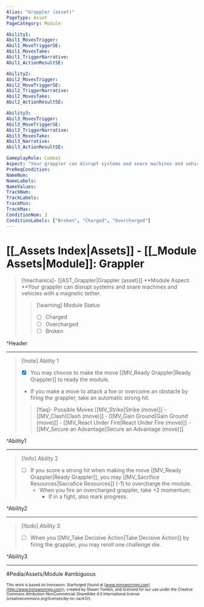 ```yaml
---
Alias: "Grappler (asset)"
PageType: Asset
PageCategory: Module

Ability1:
Abil1_MovesTrigger:
Abil1_MoveTriggerSE:
Abil1_MovesTake:
Abil1_TriggerNarrative:
Abil1_ActionResultSE:

Ability2:
Abil2_MovesTrigger:
Abil2_MoveTriggerSE:
Abil2_TriggerNarrative:
Abil2_MovesTake:
Abil2_ActionResultSE:

Ability3:
Abil3_MovesTrigger:
Abil3_MoveTriggerSE:
Abil3_TriggerNarrative:
Abil3_MovesTake:
Abil3_Narrative:
Abil3_ActionResultSE:

GameplayRole: Combat
Aspect: "Your grappler can disrupt systems and snare machines and vehicles with a magnetic tether."
PreReqCondition: 
NameNum:
NameLabels:
NameValues:
TrackNum:
TrackLabels:
TrackMin:
TrackMax:
ConditionNum: 3
ConditionLabels: ["Broken", "Charged", "Overcharged"]
---
```

# [[_Assets Index|Assets]] - [[_Module Assets|Module]]: Grappler

> [!mechanics]- [[AST_Grappler|Grappler (asset)]]
> **Module Aspect: **Your grappler can disrupt systems and snare machines and vehicles with a magnetic tether.
> > [!warning] Module Status
> > - [ ] Charged
> > - [ ] Overcharged
> > - [ ] Broken


^Header

___
> [!note] Ability 1
> - [x] You may choose to make the move [[MV_Ready Grappler|Ready Grappler]] to ready the module.
> - If you make a move to attack a foe or overcome an obstacle by firing the grappler, take an automatic strong hit.
> > [!faq]- Possible Moves
> > [[MV_Strike|Strike (move)]] - [[MV_Clash|Clash (move)]] - [[MV_Gain Ground|Gain Ground (move)]] - [[MV_React Under Fire|React Under Fire (move)]] - [[MV_Secure an Advantage|Secure an Advantage (move)]]


^Ability1

___
> [!info] Ability 2
> - [ ] If you score a strong hit when making the move [[MV_Ready Grappler|Ready Grappler]], you may [[MV_Sacrifice Resources|Sacrafice Resources]] (-1) to overcharge the module. 
> 	- When you fire an overcharged grappler, take +2 momentum; 
> 		- If in a fight, also mark progress.

^Ability2

___
> [!todo] Ability 3
> - [ ] When you [[MV_Take Decisive Action|Take Decisive Action]] by firing the grappler, you may reroll one challenge die.

^Ability3

___

#Pedia/Assets/Module 
#ambiguous 

<font size=-2>This work is based on Ironsworn: Starforged (found at [www.ironswornrpg.com](http://www.ironswornrpg.com)), created by Shawn Tomkin, and licensed for our use under the Creative Commons Attribution-NonCommercial-ShareAlike 4.0 International license  (creativecommons.org/licenses/by-nc-sa/4.0/).</font>